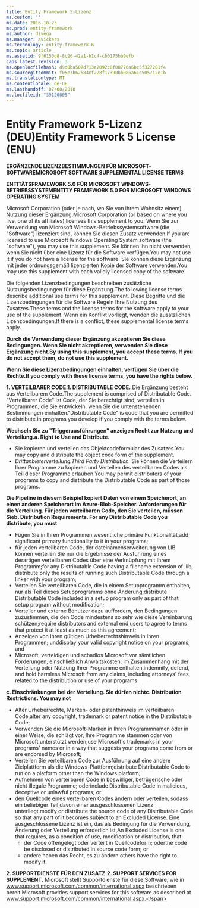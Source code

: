 ```yaml
---
title: Entity Framework 5-Lizenz
ms.custom: ''
ms.date: 2016-10-23
ms.prod: entity-framework
ms.author: divega
ms.manager: avickers
ms.technology: entity-framework-6
ms.topic: article
ms.assetid: 9f6150d8-8c26-42a1-b1c4-cb0175bb9efb
caps.latest.revision: 3
ms.openlocfilehash: d9d0ba507d713e2092c8f08776a6bc5f327201f4
ms.sourcegitcommit: f05e7b62584cf228f17390bb086a61d505712e1b
ms.translationtype: MT
ms.contentlocale: de-DE
ms.lasthandoff: 07/08/2018
ms.locfileid: "39120805"
---
```

# <a name="entity-framework-5-license-enu"></a><span data-ttu-id="0761e-102">Entity Framework 5-Lizenz (DEU)</span><span class="sxs-lookup"><span data-stu-id="0761e-102">Entity Framework 5 License (ENU)</span></span>
<span data-ttu-id="0761e-103">**ERGÄNZENDE LIZENZBESTIMMUNGEN FÜR MICROSOFT-SOFTWARE**</span><span class="sxs-lookup"><span data-stu-id="0761e-103">**MICROSOFT SOFTWARE SUPPLEMENTAL LICENSE TERMS**</span></span>

<span data-ttu-id="0761e-104">**ENTITÄTSFRAMEWORK 5.0 FÜR MICROSOFT WINDOWS-BETRIEBSSYSTEM**</span><span class="sxs-lookup"><span data-stu-id="0761e-104">**ENTITY FRAMEWORK 5.0 FOR MICROSOFT WINDOWS OPERATING SYSTEM**</span></span>

<span data-ttu-id="0761e-105">Microsoft Corporation (oder je nach, wo Sie von ihrem Wohnsitz einem) Nutzung dieser Ergänzung.</span><span class="sxs-lookup"><span data-stu-id="0761e-105">Microsoft Corporation (or based on where you live, one of its affiliates) licenses this supplement to you.</span></span> <span data-ttu-id="0761e-106">Wenn Sie zur Verwendung von Microsoft Windows-Betriebssystemsoftware (die "Software") lizenziert sind, können Sie diesen Zusatz verwenden.</span><span class="sxs-lookup"><span data-stu-id="0761e-106">If you are licensed to use Microsoft Windows Operating System software (the "software"), you may use this supplement.</span></span> <span data-ttu-id="0761e-107">Sie können ihn nicht verwenden, wenn Sie nicht über eine Lizenz für die Software verfügen.</span><span class="sxs-lookup"><span data-stu-id="0761e-107">You may not use it if you do not have a license for the software.</span></span> <span data-ttu-id="0761e-108">Sie können diese Ergänzung mit jeder ordnungsgemäß lizenzierten Kopie der Software verwenden.</span><span class="sxs-lookup"><span data-stu-id="0761e-108">You may use this supplement with each validly licensed copy of the software.</span></span>

<span data-ttu-id="0761e-109">Die folgenden Lizenzbedingungen beschreiben zusätzliche Nutzungsbedingungen für diese Ergänzung.</span><span class="sxs-lookup"><span data-stu-id="0761e-109">The following license terms describe additional use terms for this supplement.</span></span> <span data-ttu-id="0761e-110">Diese Begriffe und die Lizenzbedingungen für die Software Regeln Ihre Nutzung des Zusatzes.</span><span class="sxs-lookup"><span data-stu-id="0761e-110">These terms and the license terms for the software apply to your use of the supplement.</span></span> <span data-ttu-id="0761e-111">Wenn ein Konflikt vorliegt, wenden die zusätzlichen Lizenzbedingungen.</span><span class="sxs-lookup"><span data-stu-id="0761e-111">If there is a conflict, these supplemental license terms apply.</span></span>

<span data-ttu-id="0761e-112">**Durch die Verwendung dieser Ergänzung akzeptieren Sie diese Bedingungen. Wenn Sie nicht akzeptieren, verwenden Sie diese Ergänzung nicht.**</span><span class="sxs-lookup"><span data-stu-id="0761e-112">**By using this supplement, you accept these terms. If you do not accept them, do not use this supplement.**</span></span>

<span data-ttu-id="0761e-113">**Wenn Sie diese Lizenzbedingungen einhalten, verfügen Sie über die Rechte.**</span><span class="sxs-lookup"><span data-stu-id="0761e-113">**If you comply with these license terms, you have the rights below.**</span></span>

<span data-ttu-id="0761e-114">**1. VERTEILBARER CODE.**</span><span class="sxs-lookup"><span data-stu-id="0761e-114">**1. DISTRIBUTABLE CODE.**</span></span> <span data-ttu-id="0761e-115">Die Ergänzung besteht aus Verteilbarem Code.</span><span class="sxs-lookup"><span data-stu-id="0761e-115">The supplement is comprised of Distributable Code.</span></span> <span data-ttu-id="0761e-116">"Verteilbarer Code" ist Code, der Sie berechtigt sind, verteilen in Programmen, die Sie entwickeln, wenn Sie die untenstehenden Bestimmungen einhalten.</span><span class="sxs-lookup"><span data-stu-id="0761e-116">"Distributable Code" is code that you are permitted to distribute in programs you develop if you comply with the terms below.</span></span>

<span data-ttu-id="0761e-117">**Wechseln Sie zu "Triggerausführungen" anzeigen Recht zur Nutzung und Verteilung.**</span><span class="sxs-lookup"><span data-stu-id="0761e-117">**a. Right to Use and Distribute.**</span></span>

-   <span data-ttu-id="0761e-118">Sie kopieren und verteilen das Objektcodeformular des Zusatzes.</span><span class="sxs-lookup"><span data-stu-id="0761e-118">You may copy and distribute the object code form of the supplement.</span></span>
-   <span data-ttu-id="0761e-119">*Drittanbieterverteilung.*</span><span class="sxs-lookup"><span data-stu-id="0761e-119">*Third Party Distribution.*</span></span> <span data-ttu-id="0761e-120">Sie können die Verteilern Ihrer Programme zu kopieren und Verteilen des verteilbaren Codes als Teil dieser Programme erlauben.</span><span class="sxs-lookup"><span data-stu-id="0761e-120">You may permit distributors of your programs to copy and distribute the Distributable Code as part of those programs.</span></span>

<span data-ttu-id="0761e-121">**Die Pipeline in diesem Beispiel kopiert Daten von einem Speicherort, an einen anderen Speicherort im Azure-Blob-Speicher. Anforderungen für die Verteilung. Für jeden verteilbaren Code, den Sie verteilen, müssen Sie**</span><span class="sxs-lookup"><span data-stu-id="0761e-121">**b. Distribution Requirements. For any Distributable Code you distribute, you must**</span></span>

-   <span data-ttu-id="0761e-122">Fügen Sie in Ihren Programmen wesentliche primäre Funktionalität,</span><span class="sxs-lookup"><span data-stu-id="0761e-122">add significant primary functionality to it in your programs;</span></span>
-   <span data-ttu-id="0761e-123">für jeden verteilbaren Code, der dateinamenserweiterung von LIB können verteilen Sie nur die Ergebnisse der Ausführung eines derartigen verteilbaren Codes über eine Verknüpfung mit Ihrem Programm;</span><span class="sxs-lookup"><span data-stu-id="0761e-123">for any Distributable Code having a filename extension of .lib, distribute only the results of running such Distributable Code through a linker with your program;</span></span>
-   <span data-ttu-id="0761e-124">Verteilen Sie verteilbaren Code, die in einem Setupprogramm enthalten, nur als Teil dieses Setupprogramms ohne Änderung;</span><span class="sxs-lookup"><span data-stu-id="0761e-124">distribute Distributable Code included in a setup program only as part of that setup program without modification;</span></span>
-   <span data-ttu-id="0761e-125">Verteiler und externe Benutzer dazu auffordern, den Bedingungen zuzustimmen, die den Code mindestens so sehr wie diese Vereinbarung schützen;</span><span class="sxs-lookup"><span data-stu-id="0761e-125">require distributors and external end users to agree to terms that protect it at least as much as this agreement;</span></span>
-   <span data-ttu-id="0761e-126">Anzeigen von Ihren gültigen Urheberrechtshinweis in Ihren Programmen; und</span><span class="sxs-lookup"><span data-stu-id="0761e-126">display your valid copyright notice on your programs; and</span></span>
-   <span data-ttu-id="0761e-127">Microsoft, verteidigen und schadlos Microsoft vor sämtlichen Forderungen, einschließlich Anwaltskosten, im Zusammenhang mit der Verteilung oder Nutzung Ihrer Programme enthalten.</span><span class="sxs-lookup"><span data-stu-id="0761e-127">indemnify, defend, and hold harmless Microsoft from any claims, including attorneys' fees, related to the distribution or use of your programs.</span></span>

<span data-ttu-id="0761e-128">**c. Einschränkungen bei der Verteilung. Sie dürfen nicht**</span><span class="sxs-lookup"><span data-stu-id="0761e-128">**c. Distribution Restrictions. You may not**</span></span>

-   <span data-ttu-id="0761e-129">Alter Urheberrechte, Marken- oder patenthinweis im verteilbaren Code;</span><span class="sxs-lookup"><span data-stu-id="0761e-129">alter any copyright, trademark or patent notice in the Distributable Code;</span></span>
-   <span data-ttu-id="0761e-130">Verwenden Sie die Microsoft-Marken in Ihren Programmnamen oder in einer Weise, die schlägt vor, Ihre Programme stammen oder von Microsoft unterstützt werden;</span><span class="sxs-lookup"><span data-stu-id="0761e-130">use Microsoft's trademarks in your programs' names or in a way that suggests your programs come from or are endorsed by Microsoft;</span></span>
-   <span data-ttu-id="0761e-131">Verteilen Sie verteilbaren Code zur Ausführung auf eine andere Zielplattform als die Windows-Plattform;</span><span class="sxs-lookup"><span data-stu-id="0761e-131">distribute Distributable Code to run on a platform other than the Windows platform;</span></span>
-   <span data-ttu-id="0761e-132">Aufnehmen von verteilbaren Code in böswilliger, betrügerische oder nicht illegale Programme; oder</span><span class="sxs-lookup"><span data-stu-id="0761e-132">include Distributable Code in malicious, deceptive or unlawful programs; or</span></span>
-   <span data-ttu-id="0761e-133">den Quellcode eines verteilbaren Codes ändern oder verteilen, sodass ein beliebiger Teil davon einer ausgeschlossenen Lizenz unterliegt.</span><span class="sxs-lookup"><span data-stu-id="0761e-133">modify or distribute the source code of any Distributable Code so that any part of it becomes subject to an Excluded License.</span></span> <span data-ttu-id="0761e-134">Eine ausgeschlossene Lizenz ist ein, das als Bedingung für die Verwendung, Änderung oder Verteilung erforderlich ist,</span><span class="sxs-lookup"><span data-stu-id="0761e-134">An Excluded License is one that requires, as a condition of use, modification or distribution, that</span></span>
    -   <span data-ttu-id="0761e-135">der Code offengelegt oder verteilt in Quellcodeform; oder</span><span class="sxs-lookup"><span data-stu-id="0761e-135">the code be disclosed or distributed in source code form; or</span></span>
    -   <span data-ttu-id="0761e-136">andere haben das Recht, es zu ändern.</span><span class="sxs-lookup"><span data-stu-id="0761e-136">others have the right to modify it.</span></span>

<span data-ttu-id="0761e-137">**2. SUPPORTDIENSTE FÜR DEN ZUSATZ.**</span><span class="sxs-lookup"><span data-stu-id="0761e-137">**2. SUPPORT SERVICES FOR SUPPLEMENT.**</span></span> <span data-ttu-id="0761e-138">Microsoft stellt Supportdienste für diese Software, wie in www.support.microsoft.com/common/international.aspx beschrieben bereit.</span><span class="sxs-lookup"><span data-stu-id="0761e-138">Microsoft provides support services for this software as described at www.support.microsoft.com/common/international.aspx.</span></span>
